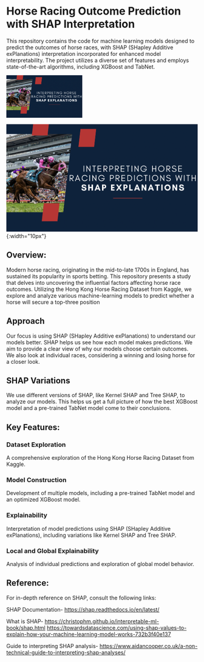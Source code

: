 # Horse Racing Outcome Prediction with SHAP Interpretation

This repository contains the code for machine learning models designed to predict the outcomes of horse races, with SHAP (SHapley Additive exPlanations) interpretation incorporated for enhanced model interpretability. The project utilizes a diverse set of features and employs state-of-the-art algorithms, including XGBoost and TabNet.


<img src="horse_SHAP_cover.png" alt="Alt Text" width="200"/>


![Alt text](horse_SHAP_cover.png){:width="10px"}
## Overview:
Modern horse racing, originating in the mid-to-late 1700s in England, has sustained its popularity in sports betting. This repository presents a study that delves into uncovering the influential factors affecting horse race outcomes. Utilizing the Hong Kong Horse Racing Dataset from Kaggle, we explore and analyze various machine-learning models to predict whether a horse will secure a top-three position


## Approach
Our focus is using SHAP (SHapley Additive exPlanations) to understand our models better. SHAP helps us see how each model makes predictions. We aim to provide a clear view of why our models choose certain outcomes. We also look at individual races, considering a winning and losing horse for a closer look.

## SHAP Variations
We use different versions of SHAP, like Kernel SHAP and Tree SHAP, to analyze our models. This helps us get a full picture of how the best XGBoost model and a pre-trained TabNet model come to their conclusions.

## Key Features:

### Dataset Exploration
A comprehensive exploration of the Hong Kong Horse Racing Dataset from Kaggle.

### Model Construction
Development of multiple models, including a pre-trained TabNet model and an optimized XGBoost model.

### Explainability
Interpretation of model predictions using SHAP (SHapley Additive exPlanations), including variations like Kernel SHAP and Tree SHAP.

### Local and Global Explainability
Analysis of individual predictions and exploration of global model behavior.

## Reference:
For in-depth reference on SHAP, consult the following links:

SHAP Documentation-
https://shap.readthedocs.io/en/latest/

What is SHAP- 
https://christophm.github.io/interpretable-ml-book/shap.html
https://towardsdatascience.com/using-shap-values-to-explain-how-your-machine-learning-model-works-732b3f40e137

Guide to interpreting SHAP analysis- 
https://www.aidancooper.co.uk/a-non-technical-guide-to-interpreting-shap-analyses/
